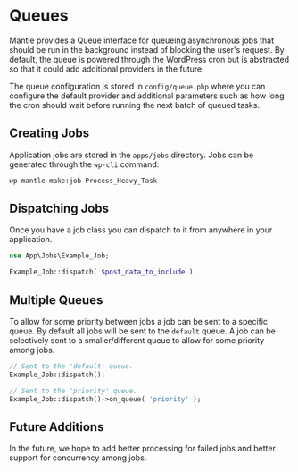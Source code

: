 Queues
======

Mantle provides a Queue interface for queueing asynchronous jobs that should be run in the background
instead of blocking the user's request. By default, the queue is powered through the WordPress cron but
is abstracted so that it could add additional providers in the future.

The queue configuration is stored in `config/queue.php` where you can configure the default provider and additional
parameters such as how long the cron should wait before running the next batch of queued tasks.

## Creating Jobs

Application jobs are stored in the `apps/jobs` directory. Jobs can be generated through the `wp-cli` command:

```bash
wp mantle make:job Process_Heavy_Task
```

## Dispatching Jobs
Once you have a job class you can dispatch to it from anywhere in your application.

```php
use App\Jobs\Example_Job;

Example_Job::dispatch( $post_data_to_include );
```

## Multiple Queues
To allow for some priority between jobs a job can be sent to a specific queue. By default all jobs will be sent
to the `default` queue. A job can be selectively sent to a smaller/different queue to allow for some priority
among jobs.

```php
// Sent to the 'default' queue.
Example_Job::dispatch();

// Sent to the 'priority' queue.
Example_Job::dispatch()->on_queue( 'priority' );
```

## Future Additions

In the future, we hope to add better processing for failed jobs and better support for concurrency among jobs.
